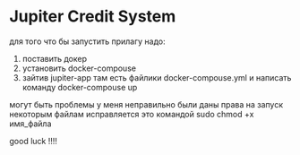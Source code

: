 # Jupiter Credit System
для того что бы запустить прилагу надо:

1. поставить докер 
2. установить docker-compouse 
3. зайтив jupiter-app  там есть файлики docker-compouse.yml  и написать команду docker-compouse up

могут быть проблемы 
у меня неправильно были даны права на запуск некоторым файлам исправляется это
командой sudo chmod +x имя_файла 

good luck !!!!
